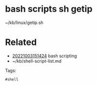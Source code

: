 # bash scripts sh getip
~/kb/linux/getip.sh

# Related

- [20221003151424](/zet/20221003151424/README.md) bash scripting
- ~/kb/shell-script-list.md

Tags:

    #shell 
